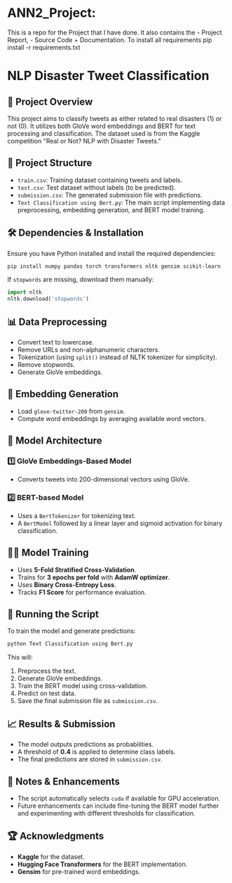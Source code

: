 # ANN2_Project:
This is a repo for the Project that I have done. It also contains the 
    - Project Report, 
    - Source Code + Documentation.
To install all requirements
pip install -r requirements.txt

# NLP Disaster Tweet Classification

## 📌 Project Overview
This project aims to classify tweets as either related to real disasters (1) or not (0). It utilizes both GloVe word embeddings and BERT for text processing and classification. The dataset used is from the Kaggle competition "Real or Not? NLP with Disaster Tweets."

## 📂 Project Structure
- `train.csv`: Training dataset containing tweets and labels.
- `test.csv`: Test dataset without labels (to be predicted).
- `submission.csv`: The generated submission file with predictions.
- `Text Classification using Bert.py`: The main script implementing data preprocessing, embedding generation, and BERT model training.

## 🛠 Dependencies & Installation
Ensure you have Python installed and install the required dependencies:
```bash
pip install numpy pandas torch transformers nltk gensim scikit-learn
```
If `stopwords` are missing, download them manually:
```python
import nltk
nltk.download('stopwords')
```

## 📊 Data Preprocessing
- Convert text to lowercase.
- Remove URLs and non-alphanumeric characters.
- Tokenization (using `split()` instead of NLTK tokenizer for simplicity).
- Remove stopwords.
- Generate GloVe embeddings.

## 🔢 Embedding Generation
- Load `glove-twitter-200` from `gensim`.
- Compute word embeddings by averaging available word vectors.

## 🤖 Model Architecture
### 1️⃣ **GloVe Embeddings-Based Model**
- Converts tweets into 200-dimensional vectors using GloVe.

### 2️⃣ **BERT-based Model**
- Uses a `BertTokenizer` for tokenizing text.
- A `BertModel` followed by a linear layer and sigmoid activation for binary classification.

## 🏋️‍♂️ Model Training
- Uses **5-Fold Stratified Cross-Validation**.
- Trains for **3 epochs per fold** with **AdamW optimizer**.
- Uses **Binary Cross-Entropy Loss**.
- Tracks **F1 Score** for performance evaluation.

## 🚀 Running the Script
To train the model and generate predictions:
```bash
python Text Classification using Bert.py
```
This will:
1. Preprocess the text.
2. Generate GloVe embeddings.
3. Train the BERT model using cross-validation.
4. Predict on test data.
5. Save the final submission file as `submission.csv`.

## 📈 Results & Submission
- The model outputs predictions as probabilities.
- A threshold of **0.4** is applied to determine class labels.
- The final predictions are stored in `submission.csv`.

## 📌 Notes & Enhancements
- The script automatically selects `cuda` if available for GPU acceleration.
- Future enhancements can include fine-tuning the BERT model further and experimenting with different thresholds for classification.

## 🏆 Acknowledgments
- **Kaggle** for the dataset.
- **Hugging Face Transformers** for the BERT implementation.
- **Gensim** for pre-trained word embeddings.

